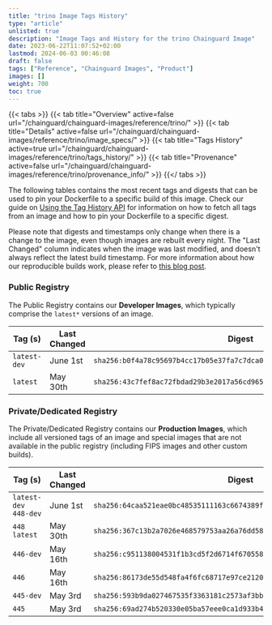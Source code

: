 ```yaml
---
title: "trino Image Tags History"
type: "article"
unlisted: true
description: "Image Tags and History for the trino Chainguard Image"
date: 2023-06-22T11:07:52+02:00
lastmod: 2024-06-03 00:46:08
draft: false
tags: ["Reference", "Chainguard Images", "Product"]
images: []
weight: 700
toc: true
---
```


{{< tabs >}}
{{< tab title="Overview" active=false url="/chainguard/chainguard-images/reference/trino/" >}}
{{< tab title="Details" active=false url="/chainguard/chainguard-images/reference/trino/image_specs/" >}}
{{< tab title="Tags History" active=true url="/chainguard/chainguard-images/reference/trino/tags_history/" >}}
{{< tab title="Provenance" active=false url="/chainguard/chainguard-images/reference/trino/provenance_info/" >}}
{{</ tabs >}}

The following tables contains the most recent tags and digests that can be used to pin your Dockerfile to a specific build of this image. Check our guide on [Using the Tag History API](/chainguard/chainguard-images/using-the-tag-history-api/) for information on how to fetch all tags from an image and how to pin your Dockerfile to a specific digest.

Please note that digests and timestamps only change when there is a change to the image, even though images are rebuilt every night. The "Last Changed" column indicates when the image was last modified, and doesn't always reflect the latest build timestamp. For more information about how our reproducible builds work, please refer to [this blog post](https://www.chainguard.dev/unchained/reproducing-chainguards-reproducible-image-builds).

### Public Registry
The Public Registry contains our **Developer Images**, which typically comprise the `latest*` versions of an image.

| Tag (s)       | Last Changed | Digest                                                                    |
|---------------|--------------|---------------------------------------------------------------------------|
|  `latest-dev` | June 1st     | `sha256:b0f4a78c95697b4cc17b05e37fa7c7dca0f6af8e6e6fee98d32a92ef675f2c68` |
|  `latest`     | May 30th     | `sha256:43c7fef8ac72fbdad29b3e2017a56cd965ee5ffc21a10c6862de53bf274da8c5` |


### Private/Dedicated Registry
The Private/Dedicated Registry contains our **Production Images**, which include all versioned tags of an image and special images that are not available in the public registry (including FIPS images and other custom builds).

| Tag (s)                 | Last Changed | Digest                                                                    |
|-------------------------|--------------|---------------------------------------------------------------------------|
|  `latest-dev` `448-dev` | June 1st     | `sha256:64caa521eae0bc48535111163c6674389fafe459060f612a7afe19605343252a` |
|  `448` `latest`         | May 30th     | `sha256:367c13b2a7026e468579753aa26a76dd58302abd1c88227cbcb07a1e6f61d868` |
|  `446-dev`              | May 16th     | `sha256:c951138004531f1b3cd5f2d6714f670558e4e4bdd31366ab0ba807ffd69df84a` |
|  `446`                  | May 16th     | `sha256:86173de55d548fa4f6fc68717e97ce212028047b66f1529ca90896727340a8dc` |
|  `445-dev`              | May 3rd      | `sha256:593b9da027467535f3363181c2573af3bbdea3b033a414235666bed97273bf5a` |
|  `445`                  | May 3rd      | `sha256:69ad274b520330e05ba57eee0ca1d933b48226964f96b51fb1cc51f380388f32` |

